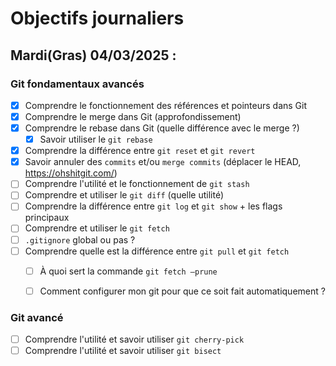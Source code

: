 # Objectifs journaliers

## Mardi(Gras) 04/03/2025 :

### Git fondamentaux avancés

- [x] Comprendre le fonctionnement des références et pointeurs dans Git
- [X] Comprendre le merge dans Git (approfondissement)
- [X] Comprendre le rebase dans Git (quelle différence avec le merge ?)
  - [x] Savoir utiliser le `git rebase`
- [X] Comprendre la différence entre `git reset` et `git revert`
- [X] Savoir annuler des `commits` et/ou `merge commits` (déplacer le HEAD, https://ohshitgit.com/)
- [ ] Comprendre l'utilité et le fonctionnement de `git stash`
- [ ] Comprendre et utiliser le `git diff` (quelle utilité)
- [ ] Comprendre la différence entre `git log` et `git show` + les flags principaux
- [ ] Comprendre et utiliser le `git fetch`
- [ ] `.gitignore` global ou pas ?
- [ ] Comprendre quelle est la différence entre `git pull` et `git fetch`
  - [ ] À quoi sert la commande `git fetch —prune`
  - [ ] Comment configurer mon git pour que ce soit fait automatiquement ?



### Git avancé

- [ ] Comprendre l'utilité et savoir utiliser `git cherry-pick`
- [ ] Comprendre l'utilité et savoir utiliser `git bisect`
